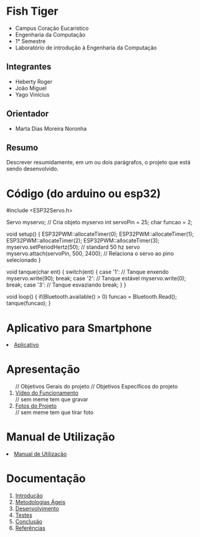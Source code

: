 # Fish Tiger 

* Campus Coração Eucarístico
* Engenharia da Computação
* 1° Semestre
* Laboratório de introdução à Engenharia da Computação


## Integrantes

* Heberty Roger
* João Miguel
* Yago Vinícius


## Orientador

* Marta Dias Moreira Noronha


## Resumo

Descrever resumidamente, em um ou dois parágrafos, o projeto que está sendo desenvolvido.


# Código (do arduino ou esp32)

#include <ESP32Servo.h>
 
Servo myservo;  // Cria objeto myservo
int servoPin = 25;
char funcao = 2;

void setup() {
  ESP32PWM::allocateTimer(0);
  ESP32PWM::allocateTimer(1);
  ESP32PWM::allocateTimer(2);
  ESP32PWM::allocateTimer(3);
  myservo.setPeriodHertz(50);    // standard 50 hz servo
  myservo.attach(servoPin, 500, 2400); // Relaciona o servo ao pino selecionado
}

void tanque(char ent)
{
  switch(ent)
  {
    case '1': // Tanque enxendo 
      myservo.write(90);
      break;
    case '2': // Tanque estável
      myservo.write(0);
      break;
    case '3': // Tanque esvaziando
      break;
  }
}

void loop() {
  if(Bluetooth.available() > 0)
     funcao = Bluetooth.Read();
  tanque(funcao);
}

# Aplicativo para Smartphone

<li><a href="App/README.md"> Aplicativo </a></li>


# Apresentação

<ol> // Objetivos Gerais do projeto
     // Objetivos Específicos do projeto
<li><a href="Apresentacao/README.md"> Vídeo do Funcionamento</a></li> // sem meme tem que gravar
<li><a href="Apresentacao/README.md"> Fotos do Projeto</a></li> // sem meme tem que tirar foto
</ol>


# Manual de Utilização

<li><a href="Manual/manual de utilização.md"> Manual de Utilização</a></li>


# Documentação

<ol>
<li><a href="Documentacao/01-Introducão.md"> Introdução</a></li>
<li><a href="Documentacao/02-Metodologias Ágeis.md"> Metodologias Ágeis</a></li>
<li><a href="Documentacao/03-Desenvolvimento.md"> Desenvolvimento </a></li>
<li><a href="Documentacao/04-Testes.md"> Testes </a></li>
<li><a href="Documentacao/05-Conclusão.md"> Conclusão </a></li>
<li><a href="Documentacao/06-Referências.md"> Referências </a></li>
</ol>

